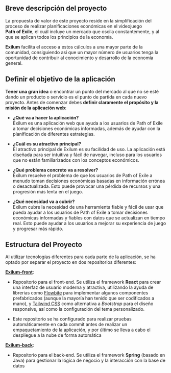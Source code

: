 ## Breve descripción del proyecto

La propuesta de valor de este proyecto reside en la simplificación del proceso de realizar planificaciones económicas en el videojuego  
**Path of Exile**, el cuál incluye un mercado que oscila constantemente, y al que se aplican todos los principios de la economía.

**Exilum** facilita el acceso a estos cálculos a una mayor parte de la comunidad, consiguiendo así que un mayor número de usuarios tenga la oportunidad de contribuir al conocimiento y desarrollo de la economía general.

## Definir el objetivo de la aplicación  
**Tener una gran idea** o encontrar un punto del mercado al que no se esté dando un producto o servicio es el punto de partida en cada nuevo proyecto. Antes de comenzar debes **definir claramente el propósito y la misión de la aplicación web**:

- **¿Qué va a hacer la aplicación?**  
 Exilum es una aplicación web que ayuda a los usuarios de Path of Exile a tomar decisiones económicas informadas, además de ayudar con la planificación de diferentes estrategias.
    
- **¿Cuál es su atractivo principal?**  
 El atractivo principal de Exilum es su facilidad de uso. La aplicación está diseñada para ser intuitiva y fácil de navegar, incluso para los usuarios que no están familiarizados con los conceptos económicos.
     
- **¿Qué problema concreto va a resolver?**  
 Exilum resuelve el problema de que los usuarios de Path of Exile a menudo toman decisiones económicas basadas en información errónea o desactualizada. Esto puede provocar una pérdida de recursos y una progresión más lenta en el juego.
      
- **¿Qué necesidad va a cubrir?**  
 Exilum cubre la necesidad de una herramienta fiable y fácil de usar que pueda ayudar a los usuarios de Path of Exile a tomar decisiones económicas informadas y fiables con datos que se actualizan en tiempo real. Esto puede ayudar a los usuarios a mejorar su experiencia de juego y progresar más rápido. 

## Estructura del Proyecto

Al utilizar tecnologías diferentes para cada parte de la aplicación, se ha optado por separar el proyecto en dos repositorios diferentes:

[**Exilum-front**](https://github.com/amunlozb/Exilum-front/):  
- Repositorio para el front-end. Se utiliza el framework **React** para crear una interfaz de usuario moderna y atractiva, utilizando la ayuda de librerias como [Flowbite](https://flowbite.com/) para implementar algunos componentes prefabricados (aunque la mayoría han tenido que ser codificados a mano), y [Tailwind CSS](https://tailwindcss.com/) como alternativa a *Bootstrap* para el diseño responsive, así como la configuración del tema personalizado.  
  
- Este repositorio se ha configurado para realizar pruebas automáticamente en cada commit antes de realizar un empaquetamiento de la aplicación, y por último se lleva a cabo el despliegue a la nube de forma automática
  

[**Exilum-back**](https://github.com/amunlozb/Exilum-back/):  
- Repositorio para el back-end. Se utiliza el framework **Spring** (basado en Java) para gestionar la lógica de negocio y la interacción con la base de datos

